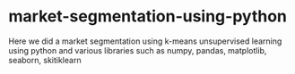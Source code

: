 # market-segmentation-using-python
Here we did a market segmentation using k-means unsupervised learning using python and various libraries such as numpy, pandas, matplotlib, seaborn, skitiklearn
